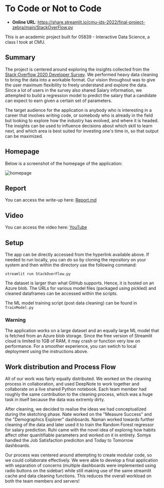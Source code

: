 # To Code or Not to Code

* **Online URL**: https://share.streamlit.io/cmu-ids-2022/final-project-zebra/main/StackOverFlow.py

This is an academic project built for 05839 - Interactive Data Science, a class I took at CMU. 


## Summary  

The project is centered around exploring the insights collected from the [Stack Overflow 2020 Developer Survey](https://insights.stackoverflow.com/survey/2020). We performed heavy data cleaning to bring the data into a workable format. Our vision throughout was to give the user maximum flexibility to freely understand and explore the data. Since a lot of users in the survey also shared Salary information, we attempted to build a regression model to predict the salary that a candidate can expect to earn given a certain set of parameters.  

The target audience for the application is anybody who is interesting in a career that involves writing code, or somebody who is already in the field but looking to explore how the industry has evolved, and where it is headed. The insights can be used to influence decisions about which skill to learn next, and which area is best suited for investing one's time in, so that output can be maximized. 

## Homepage 
Below is a screenshot of the homepage of the application:  

![homepage](assets/zebra-homepage.png)

## Report

You can access the write-up here: [Report.md](Report.md)

## Video

You can access the video here: [YouTube](https://youtu.be/Cxr6KGg0IkE)

## Setup
The app can be directly accessed from the hyperlink available above. If needed to run locally, you can do so by cloning the repository on your system and then within the directory use the following command: 
```
streamlit run StackOverFlow.py
```

The dataset is larger than what GitHub supports. Hence, it is hosted on an Azure blob. The URLs for various model files (packaged using pickled) and cleaned dataframes can be accessed within the scripts. 

The ML model training script (post data cleaning) can be found in ```TrainModel.py```

### **Warning**

The application works on a large dataset and an equally large ML model that is fetched from an Azure blob storage. Since the free version of Streamlit cloud is limited to 1GB of RAM, it may crash or function very low on performance. For a smoother experience, you can swtich to local deployment using the instructions above. 

## Work distribution and Process Flow

All of our work was fairly equally distributed. We worked on the cleaning process in collaboration, and used DeepNote to work together and collaborate on a live shared Python notebook. Each team member had roughly the same contribution to the cleaning process, which was a huge task in itself because the data was extremly dirty.  

After cleaning, we decided to realise the ideas we had conceptualized during the sketching phase. Nate worked on the "Measure Success" and the "Demographics Explorer" dashboards. Naman worked towards further cleaning of the data and later used it to train the Random Forest regressor for salary prediction. Ruhi came with the novel idea of explorng how habits affect other quanitifiable parameters and worked on it in entirety. Somya handled the Job Satisfaction prediciton and Today to Tomorrow dashboards. 

Our process was centered around attempting to create modular code, so we could collaborate effectively. We were able to develop a final application with separation of concerns (multiple dashboards were implemented using radio buttons on the sidebar) while still making use of the same streamlit cache and data cleaning functions. This reduces the overall workload on both the team members and servers!

